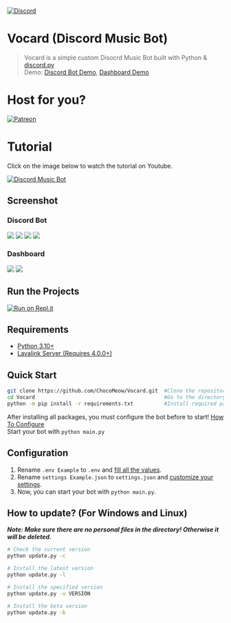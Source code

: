 <a href="https://discord.gg/wRCgB7vBQv">
    <img src="https://img.shields.io/discord/811542332678996008?color=7289DA&label=Support&logo=discord&style=for-the-badge" alt="Discord">
</a>

# Vocard (Discord Music Bot)
> Vocard is a simple custom Disocrd Music Bot built with Python & [discord.py](https://discordpy.readthedocs.io/en/stable/) <br>
Demo: [Discord Bot Demo](https://discord.com/api/oauth2/authorize?client_id=890399639008866355&permissions=36708608&scope=bot%20applications.commands),
[Dashboard Demo](https://vocard.xyz)

# Host for you?
<a href="https://www.patreon.com/Vocard">
    <img src="https://img.shields.io/endpoint.svg?url=https%3A%2F%2Fshieldsio-patreon.vercel.app%2Fapi%3Fusername%3Dendel%26type%3Dpatrons&style=for-the-badge" alt="Patreon">
</a>

# Tutorial
Click on the image below to watch the tutorial on Youtube.

[![Discord Music Bot](https://img.youtube.com/vi/f_Z0RLRZzWw/maxresdefault.jpg)](https://www.youtube.com/watch?v=f_Z0RLRZzWw)
 
## Screenshot
### Discord Bot
<img src="https://user-images.githubusercontent.com/94597336/227766331-dfa7d360-18d7-4014-ac6a-4fca55907d99.png">
<img src="https://user-images.githubusercontent.com/94597336/227766379-c824512e-a6f7-4ca5-9342-cc8e78d52491.png">
<img src="https://user-images.githubusercontent.com/94597336/227766408-37d733f7-c849-4cbd-9e17-0cd5800affb3.png">
<img src="https://user-images.githubusercontent.com/94597336/227766416-22ae3d91-40d9-44c0-bde1-9d40bd54c3af.png">

### Dashboard
<img src="https://github.com/ChocoMeow/Vocard/assets/94597336/53f31f9f-57c5-452c-8317-114125ddbf03">
<img src="https://github.com/ChocoMeow/Vocard/assets/94597336/b2acd87a-e910-4247-8d5a-418f3782f63f">

## Run the Projects
[![Run on Repl.it](https://replit.com/badge/github/ChocoMeow/Vocard)](https://replit.com/new/github/ChocoMeow/Vocard)

## Requirements
* [Python 3.10+](https://www.python.org/downloads/)
* [Lavalink Server (Requires 4.0.0+)](https://github.com/freyacodes/Lavalink)

## Quick Start
```sh
git clone https://github.com/ChocoMeow/Vocard.git  #Clone the repository
cd Vocard                                          #Go to the directory
python -m pip install -r requirements.txt          #Install required packages
```
After installing all packages, you must configure the bot before to start! [How To Configure](https://docs.vocard.xyz/configuration/)<br />
Start your bot with `python main.py`

## Configuration

1. Rename `.env Example` to `.env` and [fill all the values](https://docs.vocard.xyz/configuration/#settings-up-env).
2. Rename `settings Example.json` to `settings.json` and [customize your settings](https://docs.vocard.xyz/configuration/#settings-up-settingsjson).
3. Now, you can start your bot with `python main.py`.

## How to update? (For Windows and Linux)
***Note: Make sure there are no personal files in the directory! Otherwise it will be deleted.***
```sh
# Check the current version
python update.py -c

# Install the latest version
python update.py -l

# Install the specified version
python update.py -v VERSION

# Install the beta version
python update.py -b
```
